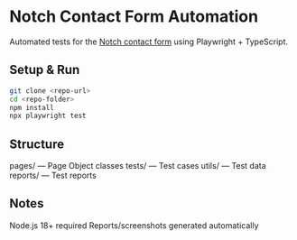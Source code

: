 # Notch Contact Form Automation

Automated tests for the [Notch contact form](https://wearenotch.com/qa_task/) using Playwright + TypeScript.

## Setup & Run

```bash
git clone <repo-url>
cd <repo-folder>
npm install
npx playwright test
```

## Structure

pages/ — Page Object classes
tests/ — Test cases
utils/ — Test data
reports/ — Test reports

## Notes

Node.js 18+ required
Reports/screenshots generated automatically